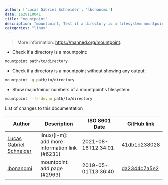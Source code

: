 ```yaml
---
author: ['Lucas Gabriel Schneider', 'lbonanomi']
date: 1629110041
title: "mountpoint"
description: "mountpoint, Test if a directory is a filesystem mountpoint."
categories: "linux"
---
```

> More information: <https://manned.org/mountpoint>.

- Check if a directory is a mountpoint:

```bash
mountpoint path/to/directory
```

- Check if a directory is a mountpoint without showing any output:

```bash
mountpoint -q path/to/directory
```

- Show major/minor numbers of a mountpoint's filesystem:

```bash
mountpoint --fs-devno path/to/directory
```
List of changes to this documentation


Author | Description | ISO 8601 Date | GitHub link
------|-----|-----|-----
[Lucas Gabriel Schneider](mailto:casdpa@gmail.com) | linux/[l-m]: add more information link (#6231) | 2021-08-16T12:34:01 | [41db1d238028](https://github.com/tldr-pages/tldr/commit/41db1d2380286234a89aaa2131d8e1d1c531b850)
[lbonanomi](mailto:5369016+lbonanomi@users.noreply.github.com) | mountpoint: add page (#2963) | 2019-05-01T13:36:40 | [da2344c7a5e2](https://github.com/tldr-pages/tldr/commit/da2344c7a5e289b92aa3d767363bfba4afb67e67)

